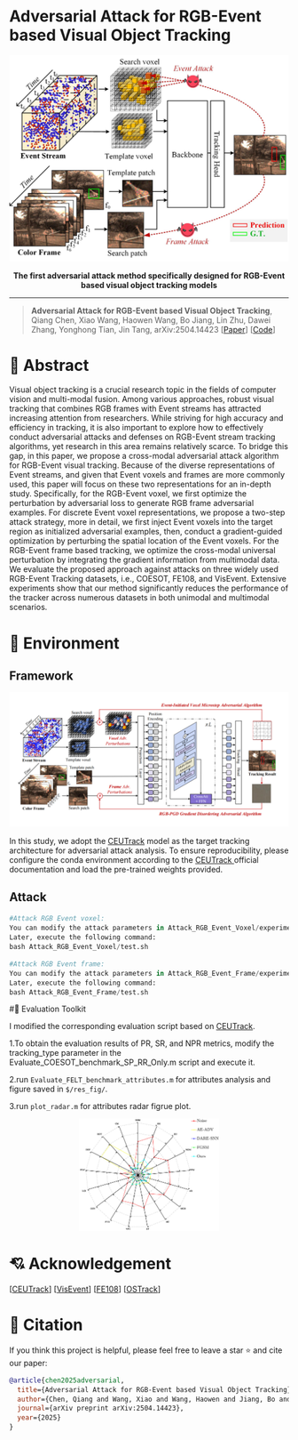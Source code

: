 #  Adversarial Attack for RGB-Event based Visual Object Tracking

<div align="center">

<img src="https://github.com/Event-AHU/Adversarial_Attack_Defense/blob/main/attack_rgbe_tracking/firstIMGv2.jpg" width="600">

**The first adversarial attack method specifically designed for RGB-Event based visual object tracking models** 

------
</div>

> **Adversarial Attack for RGB-Event based Visual Object Tracking**, Qiang Chen, Xiao Wang, Haowen Wang, Bo Jiang, Lin Zhu, Dawei Zhang, Yonghong Tian, Jin Tang, arXiv:2504.14423 [[Paper](https://arxiv.org/abs/2504.14423)] [[Code](https://github.com/Event-AHU/Adversarial_Attack_Defense)]


# :dart: Abstract 

Visual object tracking is a crucial research topic in the fields of computer vision and multi-modal fusion. Among various approaches, robust visual tracking that combines RGB frames with Event streams has attracted increasing attention from researchers. While striving for high accuracy and efficiency in tracking, it is also important to explore how to effectively conduct adversarial attacks and defenses on RGB-Event stream tracking algorithms, yet research in this area remains relatively scarce. To bridge this gap, in this paper, we propose a cross-modal adversarial attack algorithm for RGB-Event visual tracking. Because of the diverse representations of Event streams, and given that Event voxels and frames are more commonly used, this paper will focus on these two representations for an in-depth study. Specifically, for the RGB-Event voxel, we first optimize the perturbation by adversarial loss to generate RGB frame adversarial examples. For discrete Event voxel representations, we propose a two-step attack strategy, more in detail, we first inject Event voxels into the target region as initialized adversarial examples, then, conduct a gradient-guided optimization by perturbing the spatial location of the Event voxels. For the RGB-Event frame based tracking, we optimize the cross-modal universal perturbation by integrating the gradient information from multimodal data. We evaluate the proposed approach against attacks on three widely used RGB-Event Tracking datasets, i.e., COESOT, FE108, and VisEvent. Extensive experiments show that our method significantly reduces the performance of the tracker across numerous datasets in both unimodal and multimodal scenarios.




# :hammer: Environment


## Framework 

<p align="center">
<img src="https://github.com/Event-AHU/Adversarial_Attack_Defense/blob/main/attack_rgbe_tracking/framework.png" alt="framework" width="700"/>
</p>

In this study, we adopt the [CEUTrack](https://github.com/Event-AHU/COESOT) model as the target tracking architecture for adversarial attack analysis. To ensure reproducibility, please configure the conda environment according to the [CEUTrack ](https://github.com/Event-AHU/COESOT)official documentation and load the pre-trained weights provided.


## Attack

```python
#Attack RGB Event voxel:
You can modify the attack parameters in Attack_RGB_Event_Voxel/experiments/ceutrack/ceutrack_coesot.yaml in order to get the raw tracking results and the results after the attack. 
Later, execute the following command:
bash Attack_RGB_Event_Voxel/test.sh
```

```python
#Attack RGB Event frame:
You can modify the attack parameters in Attack_RGB_Event_Frame/experiments/ceutrack/ceutrack_coesot.yaml in order to get the raw tracking results and the results after the attack. 
Later, execute the following command:
bash Attack_RGB_Event_Frame/test.sh
```

#:triangular_ruler: Evaluation Toolkit

I modified the corresponding evaluation script based on [CEUTrack](https://github.com/Event-AHU/COESOT).

1.To obtain the evaluation results of PR, SR, and NPR metrics, modify the tracking_type parameter in the Evaluate_COESOT_benchmark_SP_RR_Only.m script and execute it.

2.run `Evaluate_FELT_benchmark_attributes.m` for attributes analysis and figure saved in `$/res_fig/`. 

3.run `plot_radar.m` for attributes radar figrue plot.

<p align="center">
  <img width=50%" src="https://github.com/Event-AHU/Adversarial_Attack_Defense/blob/main/attack_rgbe_tracking/attribute_analysis.jpg" alt="Radar"/>
</p>


# :cupid: Acknowledgement 

[[CEUTrack](https://github.com/Event-AHU/COESOT)] 
[[VisEvent](https://github.com/wangxiao5791509/VisEvent_SOT_Benchmark)] 
[[FE108](https://github.com/Jee-King/ICCV2021_Event_Frame_Tracking)] 
[[OSTrack](https://github.com/botaoye/OSTrack)] 

# :newspaper: Citation 

If you think this project is helpful, please feel free to leave a star ⭐️ and cite our paper:

```bibtex
@article{chen2025adversarial,
  title={Adversarial Attack for RGB-Event based Visual Object Tracking},
  author={Chen, Qiang and Wang, Xiao and Wang, Haowen and Jiang, Bo and Zhu, Lin and Zhang, Dawei and Tian, Yonghong and Tang, Jin},
  journal={arXiv preprint arXiv:2504.14423},
  year={2025}
}
```

